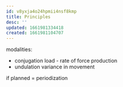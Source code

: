 ```yaml
---
id: v8yxja4o24hpmii4nsf8kmp
title: Principles
desc: ''
updated: 1661981334418
created: 1661981104707
---
```


modalities:
- conjugation
  load - rate of force production
- undulation
  variance in movement

if planned = periodization